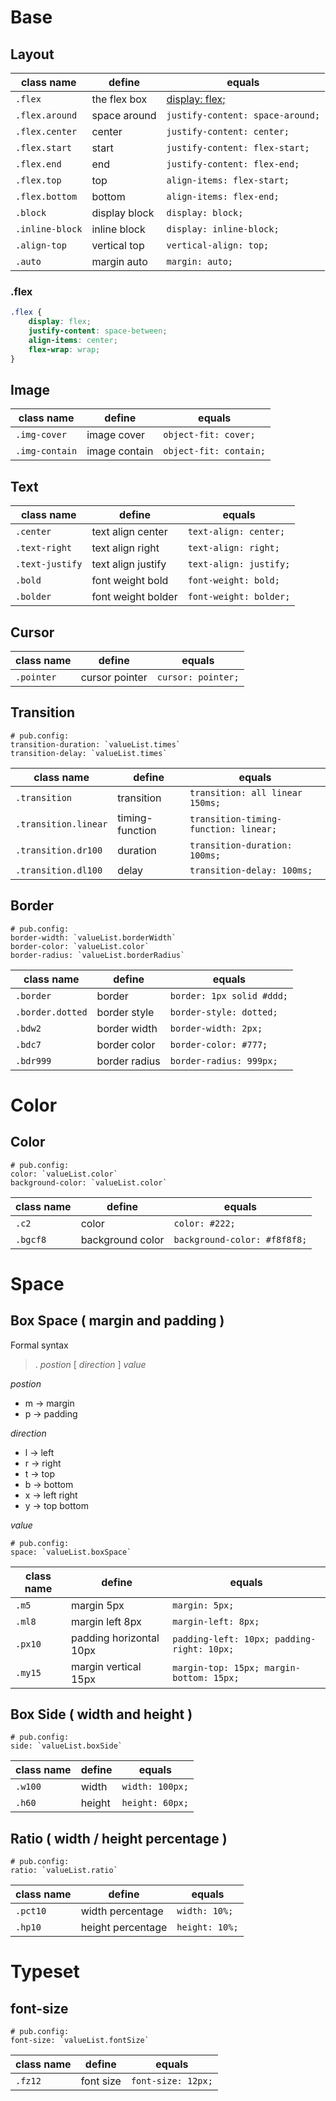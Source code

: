 
# Base

## Layout

| class name | define | equals |
| - | - | - |
| `.flex ` | the flex box | [display: flex;](#flex) |
| `.flex.around` | space around| `justify-content: space-around;` |
| `.flex.center` | center | `justify-content: center;` |
| `.flex.start` | start | `justify-content: flex-start;` |
| `.flex.end` | end | `justify-content: flex-end;` |
| `.flex.top` | top | `align-items: flex-start;` |
| `.flex.bottom` | bottom | `align-items: flex-end;` |
| `.block` | display block | `display: block;` |
| `.inline-block` | inline block | `display: inline-block;` |
| `.align-top` | vertical top | `vertical-align: top;` |
| `.auto` | margin auto | `margin: auto;` |


### .flex
```css
.flex {
    display: flex;
    justify-content: space-between;
    align-items: center;
    flex-wrap: wrap;
}
```
## Image

| class name | define | equals |
| - | - | - |
| `.img-cover` | image cover | `object-fit: cover;` |
| `.img-contain` | image contain | `object-fit: contain;` |

## Text

| class name | define | equals |
| - | - | - |
| `.center` | text align center | `text-align: center;` |
| `.text-right` | text align right | `text-align: right;` |
| `.text-justify` | text align justify | `text-align: justify;` |
| `.bold` | font weight bold | `font-weight: bold;` |
| `.bolder` | font weight bolder | `font-weight: bolder;` |

## Cursor

| class name | define | equals |
| - | - | - |
| `.pointer` | cursor pointer | `cursor: pointer;` |
## Transition

```
# pub.config: 
transition-duration: `valueList.times`
transition-delay: `valueList.times`
```

| class name | define | equals |
| - | - | - |
| `.transition` | transition | `transition: all linear 150ms;` |
| `.transition.linear` | timing-function | `transition-timing-function: linear;` |
| `.transition.dr100` | duration | `transition-duration: 100ms;` |
| `.transition.dl100` | delay | `transition-delay: 100ms;` |

## Border

```
# pub.config: 
border-width: `valueList.borderWidth`
border-color: `valueList.color`
border-radius: `valueList.borderRadius`
```

| class name | define | equals |
| - | - | - |
| `.border` | border | `border: 1px solid #ddd;` |
| `.border.dotted` | border style | `border-style: dotted;` |
| `.bdw2` | border width | `border-width: 2px;` |
| `.bdc7` | border color | `border-color: #777;` |
| `.bdr999` | border radius | `border-radius: 999px;` |

# Color

## Color

```
# pub.config: 
color: `valueList.color`
background-color: `valueList.color`
```
| class name | define | equals |
| - | - | - |
| `.c2` | color | `color: #222;` |
| `.bgcf8` | background color | `background-color: #f8f8f8;` |

# Space

## Box Space ( margin and padding )

Formal syntax

> . *postion* [ *direction* ] *value*

*postion*

- m -> margin
- p -> padding

*direction*

- l -> left
- r -> right
- t -> top
- b -> bottom
- x -> left right
- y -> top bottom

*value*

```
# pub.config: 
space: `valueList.boxSpace`
```

| class name | define | equals |
| - | - | - |
| `.m5` | margin 5px | `margin: 5px;` |
| `.ml8` | margin left 8px | `margin-left: 8px;` |
| `.px10` | padding horizontal 10px | `padding-left: 10px; padding-right: 10px;` |
| `.my15` | margin vertical 15px | `margin-top: 15px; margin-bottom: 15px;` |


## Box Side ( width and height )

```
# pub.config: 
side: `valueList.boxSide`
```

| class name | define | equals |
| - | - | - |
| `.w100` | width | `width: 100px;` |
| `.h60` | height | `height: 60px;` |

## Ratio ( width / height percentage ) 

```
# pub.config: 
ratio: `valueList.ratio`
```

| class name | define | equals |
| - | - | - |
| `.pct10` | width percentage | `width: 10%;` |
| `.hp10` | height percentage | `height: 10%;` |

# Typeset
## font-size

```
# pub.config: 
font-size: `valueList.fontSize`
```

| class name | define | equals |
| - | - | - |
| `.fz12` | font size | `font-size: 12px;` |

